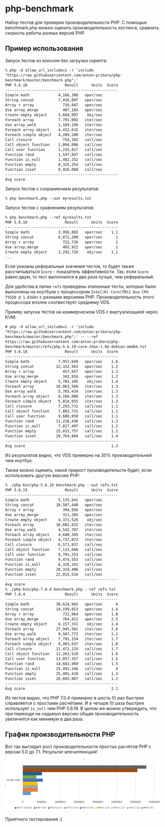 # php-benchmark
Набор тестов для проверки производительности PHP. С помощью benchmark.php можно оценить производительность хостинга, сравнить скорость работы разных версий PHP.

## Пример использования
Запуск тестов из консоли без загрузки скрипта:

```
% php -d allow_url_include=1 -r 'include "https://raw.githubusercontent.com/anton-pribora/php-benchmark/master/benchmark.php";'
PHP 5.6.18                 Result      Units  Score
---------------------------------------------------
Simple math             4,166,388   oper/sec       
String concat           7,416,097   oper/sec       
Array + array             739,047   oper/sec       
Use array_merge           407,103   oper/sec       
Create empty object     3,669,997    obj/sec       
Foreach array           7,791,002   iter/sec       
Use array_walk          1,169,196   iter/sec       
Foreach array object    4,432,615   iter/sec       
Foreach simple object   4,209,200   iter/sec       
Call closure              754,202   call/sec       
Call object function    1,094,096   call/sec       
Call user function      1,225,817   call/sec       
Function rand           1,547,847   call/sec       
Function is_null        1,482,252   call/sec       
Function empty          8,325,254   call/sec       
Function isset          8,416,068   call/sec       
---------------------------------------------------
Avg score                                          
```

Запуск тестов с сохраниением результатов:

```
% php benchmark.php --out myresults.txt
```
  
Запуск тестов с сравнением результатов:

```
% php benchmark.php --ref myresults.txt 
PHP 5.6.18                 Result      Units  Score
---------------------------------------------------
Simple math             3,956,883   oper/sec    1.1
String concat           6,872,280   oper/sec      1
Array + array             722,726   oper/sec      1
Use array_merge           403,922   oper/sec      1
Create empty object     3,292,726    obj/sec    1.1
...
```

Если указаны реферальные значения тестов, то будет также рассчитываться `Score` - показатель эффективности. Так, если `Score` равно двум, то тест выполнился в два раза лучше, чем реферальный.

Для удобства в папке `refs` приведены эталонные тесты, которые были выполнены на ноутбуке с процессором `Intel(R) Core(TM)2 Duo CPU T5550 @ 1.83GHz` с разными версиями PHP. Производительность этого процессора вполне соотвествует среднему VDS.

Пример запуска тестов на коммерческом VDS с виртуализацией через KVM:

```
# php -d allow_url_include=1 -r 'include "https://raw.githubusercontent.com/anton-pribora/php-benchmark/master/benchmark.php";' -- --ref https://raw.githubusercontent.com/anton-pribora/php-benchmark/master/refs/php-5.6.19-core-2duo-1.8G-debian-amd64.txt
PHP 5.6.18                 Result      Units  Score
---------------------------------------------------
Simple math             7,952,649   oper/sec    1.6
String concat          12,332,563   oper/sec    1.2
Array + array             457,657   oper/sec    1.2
Use array_merge           342,916   oper/sec    1.2
Create empty object     5,782,185    obj/sec    1.4
Foreach array          18,063,568   iter/sec    1.3
Use array_walk          5,765,434   iter/sec    1.3
Foreach array object    6,168,008   iter/sec    1.3
Foreach simple object   5,814,055   iter/sec    1.3
Call closure            7,293,731   call/sec    1.1
Call object function    7,802,731   call/sec    1.1
Call user function      9,600,850   call/sec    1.1
Function rand          11,218,436   call/sec    1.3
Function is_null        7,827,497   call/sec    1.2
Function empty         25,015,757   call/sec    1.2
Function isset         29,764,804   call/sec    1.4
---------------------------------------------------
Avg score                                       1.3
```

Из результатов видно, что VDS примерно на 30% производительней чем ноутбук.

Также можно оценить, какой прирост производительсти будет, если использовать другую версию PHP:

```
% ./php-bin/php-5.6.19 benchmark.php --out refs.txt  
PHP 5.6.19                 Result      Units  Score
---------------------------------------------------
Simple math             5,135,641   oper/sec       
String concat          10,507,440   oper/sec       
Array + array             394,956   oper/sec       
Use array_merge           311,205   oper/sec       
Create empty object     4,371,526    obj/sec       
Foreach array          10,682,632   iter/sec       
Use array_walk          4,542,787   iter/sec       
Foreach array object    4,640,345   iter/sec       
Foreach simple object   4,737,873   iter/sec       
Call closure            6,571,837   call/sec       
Call object function    7,132,668   call/sec       
Call user function      8,701,253   call/sec       
Function rand           9,474,553   call/sec       
Function is_null        6,328,242   call/sec       
Function empty         20,324,406   call/sec       
Function isset         22,015,516   call/sec       
---------------------------------------------------
Avg score                                          
% ./php-bin/php-7.0.4 benchmark.php --ref refs.txt 
PHP 7.0.4                  Result      Units  Score
---------------------------------------------------
Simple math            30,624,965   oper/sec      6
String concat          14,199,853   oper/sec    1.4
Array + array             722,964   oper/sec    1.8
Use array_merge           764,421   oper/sec    2.5
Create empty object     6,157,331    obj/sec    1.4
Foreach array          27,945,561   iter/sec    2.6
Use array_walk          9,947,772   iter/sec    2.2
Foreach array object    7,791,154   iter/sec    1.7
Foreach simple object   8,403,637   iter/sec    1.8
Call closure           11,472,133   call/sec    1.7
Call object function   11,263,529   call/sec    1.6
Call user function     13,057,357   call/sec    1.5
Function rand          14,683,969   call/sec    1.5
Function is_null       25,492,346   call/sec      4
Function empty         25,491,410   call/sec    1.3
Function isset         26,603,067   call/sec    1.2
---------------------------------------------------
Avg score                                       2.1
```

Из тестов видно, что PHP 7.0.4 примерно в шесть (!) раз быстрее справляется с простыми расчётами. И в четыре (!) раза быстрее использует `is_null` чем PHP 5.6.19. В целом же можно утверждать, что при переходе на седьмую версию общая производительность увеличится как минимум в два раза.

## График производительности PHP

Вот так выглядит рост производительности простых расчётов PHP с версии 5.0 до 7.1. Результат впечатляющий!

![Простые расчёты](https://raw.githubusercontent.com/anton-pribora/php-benchmark/master/simple_calc_graph.png)

Приятного тестирования :)

